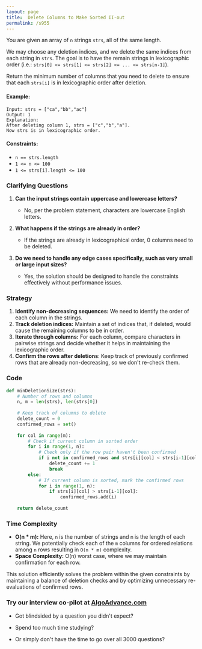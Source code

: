 ```yaml
---
layout: page
title:  Delete Columns to Make Sorted II-out
permalink: /s955
---
```


You are given an array of `n` strings `strs`, all of the same length.

We may choose any deletion indices, and we delete the same indices from each string in `strs`. The goal is to have the remain strings in lexicographic order (i.e.: `strs[0] <= strs[1] <= strs[2] <= ... <= strs[n-1]`).

Return the minimum number of columns that you need to delete to ensure that each `strs[i]` is in lexicographic order after deletion.

#### Example:
```
Input: strs = ["ca","bb","ac"]
Output: 1
Explanation:
After deleting column 1, strs = ["c","b","a"].
Now strs is in lexicographic order. 
```

#### Constraints:
- `n == strs.length`
- `1 <= n <= 100`
- `1 <= strs[i].length <= 100`

### Clarifying Questions
1. **Can the input strings contain uppercase and lowercase letters?**
   - No, per the problem statement, characters are lowercase English letters.

2. **What happens if the strings are already in order?**
   - If the strings are already in lexicographical order, 0 columns need to be deleted.

3. **Do we need to handle any edge cases specifically, such as very small or large input sizes?**
   - Yes, the solution should be designed to handle the constraints effectively without performance issues.

### Strategy

1. **Identify non-decreasing sequences:** We need to identify the order of each column in the strings.
2. **Track deletion indices:** Maintain a set of indices that, if deleted, would cause the remaining columns to be in order.
3. **Iterate through columns:** For each column, compare characters in pairwise strings and decide whether it helps in maintaining the lexicographic order.
4. **Confirm the rows after deletions**: Keep track of previously confirmed rows that are already non-decreasing, so we don't re-check them.

### Code

```python
def minDeletionSize(strs):
    # Number of rows and columns
    n, m = len(strs), len(strs[0])
    
    # Keep track of columns to delete
    delete_count = 0
    confirmed_rows = set()
    
    for col in range(m):
        # Check if current column in sorted order
        for i in range(1, n):
            # Check only if the row pair haven't been confirmed
            if i not in confirmed_rows and strs[i][col] < strs[i-1][col]:
                delete_count += 1
                break
        else:
            # If current column is sorted, mark the confirmed rows
            for i in range(1, n):
                if strs[i][col] > strs[i-1][col]:
                    confirmed_rows.add(i)
    
    return delete_count
```

### Time Complexity

- **O(n * m):** Here, `n` is the number of strings and `m` is the length of each string. We potentially check each of the `m` columns for ordered relations among `n` rows resulting in `O(n * m)` complexity.
- **Space Complexity:** O(n) worst case, where we may maintain confirmation for each row.

This solution efficiently solves the problem within the given constraints by maintaining a balance of deletion checks and by optimizing unnecessary re-evaluations of confirmed rows.


### Try our interview co-pilot at [AlgoAdvance.com](https://algoAdvance.com)

- Got blindsided by a question you didn't expect?

- Spend too much time studying?

- Or simply don't have the time to go over all 3000 questions?

